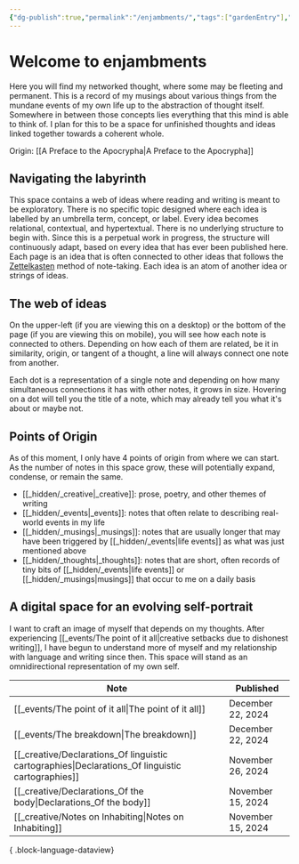 ```yaml
---
{"dg-publish":true,"permalink":"/enjambments/","tags":["gardenEntry"],"noteIcon":""}
---
```


# Welcome to enjambments

Here you will find my networked thought, where some may be fleeting and permanent. This is a record of my musings about various things from the mundane events of my own life up to the abstraction of thought itself. Somewhere in between those concepts lies everything that this mind is able to think of. I plan for this to be a space for unfinished thoughts and ideas linked together towards a coherent whole.

Origin: [[A Preface to the Apocrypha\|A Preface to the Apocrypha]]

## Navigating the labyrinth
This space contains a web of ideas where reading and writing is meant to be exploratory. There is no specific topic designed where each idea is labelled by an umbrella term, concept, or label. Every idea becomes relational, contextual, and hypertextual. There is no underlying structure to begin with. Since this is a perpetual work in progress, the structure will continuously adapt, based on every idea that has ever been published here. Each page is an idea that is often connected to other ideas that follows the [Zettelkasten](https://zettelkasten.de/introduction/) method of note-taking. Each idea is an atom of another idea or strings of ideas.

## The web of ideas
On the upper-left (if you are viewing this on a desktop) or the bottom of the page (if you are viewing this on mobile), you will see how each note is connected to others. Depending on how each of them are related, be it in similarity, origin, or tangent of a thought, a line will always connect one note from another.

Each dot is a representation of a single note and depending on how many simultaneous connections it has with other notes, it grows in size. Hovering on a dot will tell you the title of a note, which may already tell you what it's about or maybe not.

## Points of Origin
As of this moment, I only have 4 points of origin from where we can start. As the number of notes in this space grow, these will potentially expand, condense, or remain the same.

* [[_hidden/_creative\|_creative]]: prose, poetry, and other themes of writing
* [[_hidden/_events\|_events]]: notes that often relate to describing real-world events in my life
* [[_hidden/_musings\|_musings]]: notes that are usually longer that may have been triggered by [[_hidden/_events\|life events]] as what was just mentioned above
* [[_hidden/_thoughts\|_thoughts]]: notes that are short, often records of tiny bits of [[_hidden/_events\|life events]] or [[_hidden/_musings\|musings]] that occur to me on a daily basis

## A digital space for an evolving self-portrait
I want to craft an image of myself that depends on my thoughts. After experiencing 
[[_events/The point of it all\|creative setbacks due to dishonest writing]], I have begun to understand more of myself and my relationship with language and writing since then. This space will stand as an omnidirectional representation of my own self.


<div class="transclusion internal-embed is-loaded"><div class="markdown-embed">



| Note                                                                                                | Published         |
| --------------------------------------------------------------------------------------------------- | ----------------- |
| [[_events/The point of it all\|The point of it all]]                                             | December 22, 2024 |
| [[_events/The breakdown\|The breakdown]]                                                         | December 22, 2024 |
| [[_creative/Declarations_Of linguistic cartographies\|Declarations_Of linguistic cartographies]] | November 26, 2024 |
| [[_creative/Declarations_Of the body\|Declarations_Of the body]]                                 | November 15, 2024 |
| [[_creative/Notes on Inhabiting\|Notes on Inhabiting]]                                           | November 15, 2024 |

{ .block-language-dataview}


</div></div>

